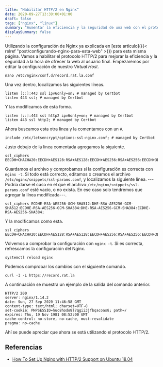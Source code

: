 ```yaml
---
title: "Habilitar HTTP/2 en Nginx"
date: 2020-09-27T13:30:00+01:00
draft: false
tags: ["nginx", "linux"]
summary: "Aumentar la eficiencia y la seguridad de una web con el protocolo HTTP/2."
displaySummary: false
---
```


Utilizando la configuración de Nginx ya explicada en [este artículo]({{< relref "post/configurando-nginx-para-esta-web" >}}) para
esta misma página. Vamos a habilitar el protocolo HTTP/2 para mejorar la
eficiencia y la seguridad a la hora de ofrecer la web al usuario final. Empezaremos por editar la configuración de nuestro *Virtual Host*.

    nano /etc/nginx/conf.d/record.rat.la.conf

Una vez dentro, localizamos las siguientes líneas.

    listen [::]:443 ssl ipv6only=on; # managed by Certbot
    listen 443 ssl; # managed by Certbot

Y las modificamos de esta forma.

    listen [::]:443 ssl http2 ipv6only=on; # managed by Certbot
    listen 443 ssl http2; # managed by Certbot

Ahora buscamos esta otra línea y la comentamos con un `#`.

    include /etc/letsencrypt/options-ssl-nginx.conf; # managed by Certbot

Justo debajo de la línea comentada agregamos la siguiente.

    ssl_ciphers EECDH+CHACHA20:EECDH+AES128:RSA+AES128:EECDH+AES256:RSA+AES256:EECDH+3DES:RSA+3DES:!MD5;

Guardamos el archivo y comprobamos si la configuración es correcta con `nginx -t`. Si todo está correcto, editamos o creamos el archivo `/etc/nginx/snippets/ssl-params.conf`, y localizamos la siguiente línea. ---Podría darse el caso en el que el archivo `/etc/nginx/snippets/ssl-params.conf` esté vacío, o no exista. En ese caso solo tendremos que agregar la línea modificada---.

    ssl_ciphers ECDHE-RSA-AES256-GCM-SHA512:DHE-RSA-AES256-GCM-SHA512:ECDHE-RSA-AES256-GCM-SHA384:DHE-RSA-AES256-GCM-SHA384:ECDHE-RSA-AES256-SHA384;

Y la modificamos como esta.

    ssl_ciphers EECDH+CHACHA20:EECDH+AES128:RSA+AES128:EECDH+AES256:RSA+AES256:EECDH+3DES:RSA+3DES:!MD5;

Volvemos a comprobar la configuración con `nginx -t`. Si es correcta,
refrescamos la configuración del Nginx.

    systemctl reload nginx

Podemos comprobar los cambios con el siguiente comando.

    curl -I -L https://record.rat.la

A continuación se muestra un ejemplo de la salida del comando anterior.

    HTTP/2 200
    server: nginx/1.14.2
    date: Sun, 27 Sep 2020 11:46:58 GMT
    content-type: text/html; charset=UTF-8
    set-cookie: PHPSESSID=huc8hodo8l7qgii3jfbqacoas8; path=/
    expires: Thu, 19 Nov 1981 08:52:00 GMT
    cache-control: no-store, no-cache, must-revalidate
    pragma: no-cache

Ahí se puede apreciar que ahora se está utilizando el protocolo HTTP/2.

## Referencias

-   [How To Set Up Nginx with HTTP/2 Support on Ubuntu 18.04](https://www.digitalocean.com/community/tutorials/how-to-set-up-nginx-with-http-2-support-on-ubuntu-18-04)

